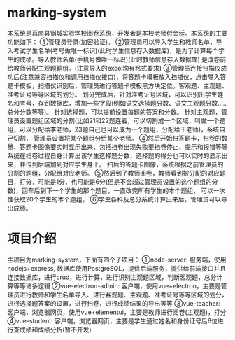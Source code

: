# marking-system
本系统是莒南县钢城实验学校阅卷系统，开发者是本校老师付金廷。本系统的主要功能如下：
①管理员登录(加密验证)。
②管理员可以导入学生和教师名单，导入考试学生名单(考号做唯一标识)(此时学生信息存入数据库)，是为了计算每个学生的成绩。导入教师名单(手机号做唯一标识)(此时教师信息存入数据库)
 是改卷前给教师分配主观题题组。(注意导入的excel均有格式要求)
③管理员连接扫描仪成功后(注意兼容扫描仪和调用扫描仪接口)，将答题卡模板放入扫描仪，点击导入答题卡模板，扫描仪识别后，管理员进行答题卡模板黑方块定位。客观题、主观题、准考证号等等区域的划分。
 划分完成后，针对准考证号区域，可以识别出学生姓名和考号，存到数据库，增加一些字段(例如语文选择题分数、语文主观题分数.....总分分数等等)。
 针对选择题，可以提前设置每题的答案和分数。
 针对主观题，管理员设置题组区域的分割(比如21和22题连着，可以切割成一个区域，叫做一个题组，可以分配给李老师，23题自己也可以成为一个题组，分配给王老师)，系统自己切割，
 管理员设置将某个题组分给某个老师。
 ④然后开始扫答题卡，扫卷的数量、答题卡图像要实时显示出来，包括扫卷出现失败要扫卷停止、提示和报错等等
 系统在扫卷过程自身计算出该学生选择题分数，选择题的得分也可以实时的显示出来，并传到后端加到对应学生身上。
 扫后的答题卡图像，系统根据之前管理员的分割的题组，分配给对应老师。
⑤然后到了教师阅卷，教师看到被分配的对应题目，打分，可能是1分，也可能是6分(但是不会超过管理员设置的这个题组的分数)，回车后到下一个学生的那个题目，一直改完所有学生的本个题组，
 可以一次性获取20个学生的本个题组。
⑥学生各科及总分系统计算出来后，管理员可以导出成绩。

# 项目介绍
主项目为marking-system，下面有四个子项目：
①node-server: 服务端，使用nodejs+express, 数据库使用PostgreSQL，提供后端服务，提供给前端接口并且连接数据库，进行crud，进行计算，进行识别主观题区域，判断客观题，总分计算等等诸多逻辑
②vue-electron-admin: 客户端，使用vue+electron，主要是管理员进行教师和学生名单导入、进行客观题、主观题、准考证号等等区域的划分，进行选择题答案的设置，进行扫卷，进行成绩结果的导出等等
③vue-teacher: 客户端，浏览器网页，使用vue+elementui，主要是教师进行阅卷(主观题)，打分
④vue-student: 客户端，浏览器网页，主要是学生通过姓名和身份证号后6位进行查成绩和成绩分析(暂不开发)
